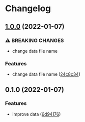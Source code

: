 # Changelog

## [1.0.0](https://github.com/yuri-qualtie/sample-release-please/compare/v0.1.0...v1.0.0) (2022-01-07)


### ⚠ BREAKING CHANGES

* change data file name

### Features

* change data file name ([24c8c34](https://github.com/yuri-qualtie/sample-release-please/commit/24c8c340079120afce0e4c47b1a244ebaa77d57a))

## 0.1.0 (2022-01-07)


### Features

* improve data ([6d94176](https://github.com/yuri-qualtie/sample-release-please/commit/6d94176e2310b184c9f59a75717c2281dafbd30c))
